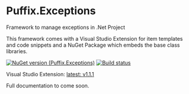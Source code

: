# Puffix.Exceptions
Framework to manage exceptions in .Net Project

This framework comes with a Visual Studio Extension for item templates and code snippets and a NuGet Package which embeds the base class libraries.

[![NuGet version (Puffix.Exceptions)](https://img.shields.io/nuget/v/Puffix.Exceptions.svg?style=flat-square)](https://www.nuget.org/packages/Puffix.Exceptions/)
[![Build status](https://github.com/EhRom/Puffix.Exceptions/workflows/.NET%20Core/badge.svg)](https://github.com/EhRom/Puffix.Exceptions/actions?query=workflow%3A%22.NET+Core%22)

Visual Studio Extension: [latest: v1.1.1](https://marketplace.visualstudio.com/items?itemName=Puffix-Exceptions-cc699b35-f135-4d70-8628-9680326cc4da.puffixexceptions)

Full documentation to come soon.
